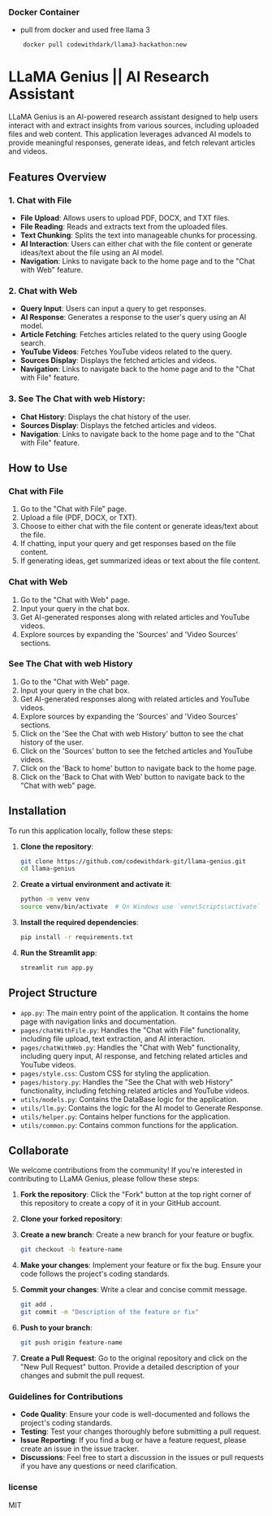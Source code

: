 ### Docker Container
- pull from docker and used free llama 3 
```commandline
    docker pull codewithdark/llama3-hackathon:new
```
# LLaMA Genius || AI Research Assistant

LLaMA Genius is an AI-powered research assistant designed to help users interact with and extract insights from various sources, including uploaded files and web content. This application leverages advanced AI models to provide meaningful responses, generate ideas, and fetch relevant articles and videos.

## Features Overview

### 1. Chat with File
- **File Upload**: Allows users to upload PDF, DOCX, and TXT files.
- **File Reading**: Reads and extracts text from the uploaded files.
- **Text Chunking**: Splits the text into manageable chunks for processing.
- **AI Interaction**: Users can either chat with the file content or generate ideas/text about the file using an AI model.
- **Navigation**: Links to navigate back to the home page and to the "Chat with Web" feature.

### 2. Chat with Web
- **Query Input**: Users can input a query to get responses.
- **AI Response**: Generates a response to the user's query using an AI model.
- **Article Fetching**: Fetches articles related to the query using Google search.
- **YouTube Videos**: Fetches YouTube videos related to the query.
- **Sources Display**: Displays the fetched articles and videos.
- **Navigation**: Links to navigate back to the home page and to the "Chat with File" feature.

### 3. See The Chat with web History:

- **Chat History**: Displays the chat history of the user.
- **Sources Display**: Displays the fetched articles and videos.
- **Navigation**: Links to navigate back to the home page and to the "Chat with File" feature.

## How to Use

### Chat with File
1. Go to the "Chat with File" page.
2. Upload a file (PDF, DOCX, or TXT).
3. Choose to either chat with the file content or generate ideas/text about the file.
4. If chatting, input your query and get responses based on the file content.
5. If generating ideas, get summarized ideas or text about the file content.

### Chat with Web
1. Go to the "Chat with Web" page.
2. Input your query in the chat box.
3. Get AI-generated responses along with related articles and YouTube videos.
4. Explore sources by expanding the 'Sources' and 'Video Sources' sections.


### See The Chat with web History
1. Go to the "Chat with Web" page.
2. Input your query in the chat box.
3. Get AI-generated responses along with related articles and YouTube videos.
4. Explore sources by expanding the 'Sources' and 'Video Sources' sections.
5. Click on the 'See the Chat with web History' button to see the chat history of the user.
6. Click on the 'Sources' button to see the fetched articles and YouTube videos.
7. Click on the 'Back to home' button to navigate back to the home page.
8. Click on the 'Back to Chat with Web' button to navigate back to the "Chat with web" page.


## Installation

To run this application locally, follow these steps:

1. **Clone the repository**:
    ```bash
    git clone https://github.com/codewithdark-git/llama-genius.git
    cd llama-genius
    ```

2. **Create a virtual environment and activate it**:
    ```bash
    python -m venv venv
    source venv/bin/activate  # On Windows use `venv\Scripts\activate`
    ```

3. **Install the required dependencies**:
    ```bash
    pip install -r requirements.txt
    ```

4. **Run the Streamlit app**:
    ```bash
    streamlit run app.py
    ```

## Project Structure

- `app.py`: The main entry point of the application. It contains the home page with navigation links and documentation.
- `pages/chatWithFile.py`: Handles the "Chat with File" functionality, including file upload, text extraction, and AI interaction.
- `pages/chatWithWeb.py`: Handles the "Chat with Web" functionality, including query input, AI response, and fetching related articles and YouTube videos.
- `pages/style.css`: Custom CSS for styling the application.
- `pages/history.py`: Handles the "See the Chat with web History" functionality, including fetching related articles and YouTube videos.
- `utils/models.py`: Contains the DataBase logic for the application.
- `utils/llm.py`: Contains the logic for the AI model to Generate Response.
- `utils/helper.py`: Contains helper functions for the application.
- `utils/common.py`: Contains common functions for the application.



## Collaborate

We welcome contributions from the community! If you're interested in contributing to LLaMA Genius, please follow these steps:

1. **Fork the repository**: Click the "Fork" button at the top right corner of this repository to create a copy of it in your GitHub account.

2. **Clone your forked repository**:
3. **Create a new branch**: Create a new branch for your feature or bugfix.
    ```bash
    git checkout -b feature-name
    ```

4. **Make your changes**: Implement your feature or fix the bug. Ensure your code follows the project's coding standards.

5. **Commit your changes**: Write a clear and concise commit message.
    ```bash
    git add .
    git commit -m "Description of the feature or fix"
    ```

6. **Push to your branch**:
    ```bash
    git push origin feature-name
    ```

7. **Create a Pull Request**: Go to the original repository and click on the "New Pull Request" button. Provide a detailed description of your changes and submit the pull request.

### Guidelines for Contributions

- **Code Quality**: Ensure your code is well-documented and follows the project's coding standards.
- **Testing**: Test your changes thoroughly before submitting a pull request.
- **Issue Reporting**: If you find a bug or have a feature request, please create an issue in the issue tracker.
- **Discussions**: Feel free to start a discussion in the issues or pull requests if you have any questions or need clarification.

### license
MIT
